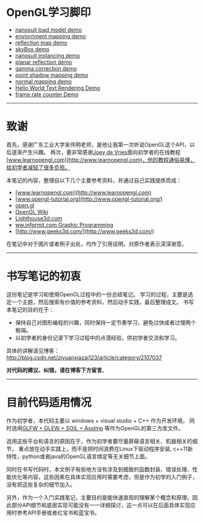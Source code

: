 # OpenGL学习脚印

- [nanosuit load model demo](https://github.com/wangdingqiao/noteForOpenGL/blob/master/modelLoading/%E6%9C%89%E5%85%89%E7%85%A7%E5%8A%A0%E8%BD%BD%E7%9A%84%E6%A8%A1%E5%9E%8B.png)
- [enviornment mapping demo](https://github.com/wangdingqiao/noteForOpenGL/blob/master/environmentMapping/reflection-sphere.png)
- [reflection map demo](https://github.com/wangdingqiao/noteForOpenGL/blob/master/environmentMapping/reflectionMap-combine.png)
- [skyBox demo](https://github.com/wangdingqiao/noteForOpenGL/blob/master/skyBox/skybox2.png)
- [nanosuit instancing demo](https://github.com/wangdingqiao/noteForOpenGL/blob/master/instancing/441%E4%B8%AAnanosuit.png)
- [planar reflection demo](https://github.com/wangdingqiao/noteForOpenGL/blob/master/stencilTesting/plannrRelection.png)
- [gamma correction demo](https://github.com/wangdingqiao/noteForOpenGL/blob/master/gammaCorrection/%E7%BA%B9%E7%90%86%E5%92%8C%E7%9D%80%E8%89%B2%E5%99%A8%E7%BA%BF%E6%80%A7%E5%AF%B9%E6%AF%94%E6%95%88%E6%9E%9C.png)
- [point shadow mapping demo](https://github.com/wangdingqiao/noteForOpenGL/blob/master/advancedLighting/pointShadow/%E7%82%B9%E5%85%89%E6%BA%90%E9%98%B4%E5%BD%B1%E6%95%88%E6%9E%9C2.png)
- [normal mapping demo](https://github.com/wangdingqiao/noteForOpenGL/blob/master/advancedLighting/normalMapping/compare-model.png)
- [Hello World Text Rendering Demo](https://github.com/wangdingqiao/noteForOpenGL/blob/master/textRendering/textEffect.png)
- [frame rate counter Demo](https://github.com/wangdingqiao/noteForOpenGL/blob/master/textRendering/fps.png)
-------

# 致谢

首先，感谢广东工业大学吴伟明老师，是他让我第一次听说OpenGL这个API，以后逐渐产生兴趣。
再次，要非常感谢[Joey de Vries](http://joeydevries.com/#home)面向初学者的在线教程[www.learnopengl.com](http://www.learnopengl.com)，他的教程通俗易懂，给初学者减轻了很多负担。

本笔记的内容，整理自以下几个主要参考资料，并通过自己实践提炼而成：

- [www.learnopengl.com](http://www.learnopengl.com)
- [www.opengl-tutorial.org](http://www.opengl-tutorial.org/)
- [open.gl](https://open.gl/)
- [OpenGL Wiki](https://www.opengl.org/wiki)
- [Lighthouse3d.com](http://www.lighthouse3d.com/)
- [ww.informit.com Graphic Programming](http://www.informit.com/articles/index.aspx?st=60188)
- [http://www.geeks3d.com/](http://www.geeks3d.com/)

在笔记中对于图片或者例子出处，均作了引用说明，对原作者表示深深谢意。

-------
# 书写笔记的初衷

这份笔记是学习和使用OpenGL过程中的一份总结笔记。
学习的过程，主要是选定一个主题，然后搜索有价值的参考资料，然后动手实践，最后整理成文。
书写本笔记的目的在于：

- 保持自己对图形编程的兴趣，同时保持一定节奏学习，避免过快或者过慢两个极端。
- 以初学者的身份记录下学习过程中的点滴经验，供初学者交流和学习。

具体的讲解请见博客：http://blog.csdn.net/ziyuanxiazai123/article/category/2107037

**对代码的建议、纠错，请在博客下方留言**。

-------
# 目前代码适用情况

作为初学者，本代码主要以 windows + visual studio + C++ 作为开发环境，
同时选用[GLFW + GLEW + SOIL + AssImp](https://github.com/wangdingqiao/noteForOpenGL/tree/master/libraries) 等作为OpenGL的第三方库文件。

选用这些平台和语言的原因在于，作为初学者要尽量屏蔽语言相关、机器相关的细节，
重点放在动手实践上，而不是把时间浪费在Linux下驱动程序安装, c++11新特性，python或者java的OpenGL语言绑定等无关细节上面。

同时在书写代码时，本文例子有些地方没有涉及到细致的函数封装、错误处理、性能优化等内容，这些因素在具体实现应用时需要考虑，但是作为初学的入门例子，没有把这些复杂的细节加入。

另外，作为一个入门实践笔记，主要目的是能快速直观的理解某个概念和原理，因此部分API细节和底层实现可能没有一一详细探讨，这一点可以在后面具体实现应用时参考API手册或者红宝书和蓝宝书。


